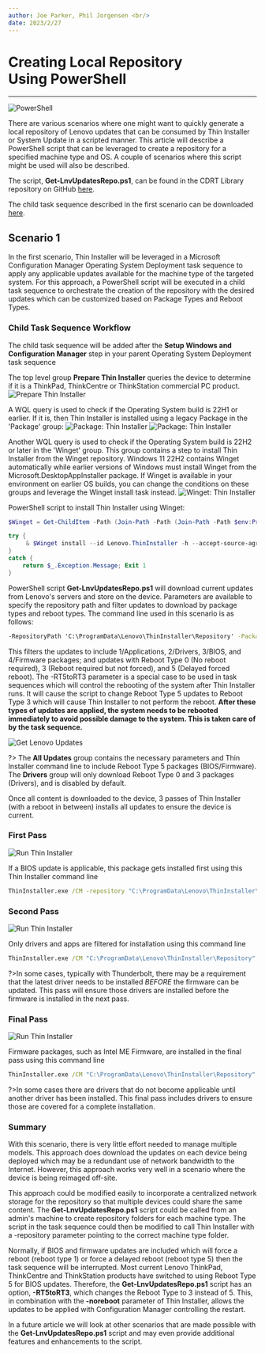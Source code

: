 ```yaml
---
author: Joe Parker, Phil Jorgensen <br/>
date: 2023/2/27
---
```


# Creating Local Repository <br> Using PowerShell

---
![PowerShell](../img/2023/scripted_repo_creation/ps_icon.png)

There are various scenarios where one might want to quickly generate a local repository of Lenovo updates that can be consumed by Thin Installer or System Update in a scripted manner. This article will describe a PowerShell script that can be leveraged to create a repository for a specified machine type and OS. A couple of scenarios where this script might be used will also be described.

The script, **Get-LnvUpdatesRepo.ps1**, can be found in the CDRT Library repository on GitHub [here](https://github.com/CDRT/Library).

The child task sequence described in the first scenario can be downloaded [here](https://download.lenovo.com/cdrt/eval/GetLenovoUpdates.zip).

## Scenario 1

In the first scenario, Thin Installer will be leveraged in a Microsoft Configuration Manager Operating System Deployment task sequence to apply any applicable updates available for the machine type of the targeted system. For this approach, a PowerShell script will be executed in a child task sequence to orchestrate the creation of the repository with the desired updates which can be customized based on Package Types and Reboot Types.

### Child Task Sequence Workflow

The child task sequence will be added after the **Setup Windows and Configuration Manager** step in your parent Operating System Deployment task sequence

The top level group **Prepare Thin Installer** queries the device to determine if it is a ThinkPad, ThinkCentre or ThinkStation commercial PC product.
![Prepare Thin Installer](../img/2023/scripted_repo_creation/image1.png)

A WQL query is used to check if the Operating System build is 22H1 or earlier. If it is, then Thin Installer is installed using a legacy Package in the 'Package' group:
![Package: Thin Installer](../img/2023/scripted_repo_creation/image2.png)
![Package: Thin Installer](../img/2023/scripted_repo_creation/image3.png)

Another WQL query is used to check if the Operating System build is 22H2 or later in the 'Winget' group. This group contains a step to install Thin Installer from the Winget repository. Windows 11 22H2 contains Winget automatically while earlier versions of Windows must install Winget from the Microsoft.DesktopAppInstaller package. If Winget is available in your environment on earlier OS builds, you can change the conditions on these groups and leverage the Winget install task instead.
![Winget: Thin Installer](../img/2023/scripted_repo_creation/image4.png)

PowerShell script to install Thin Installer using Winget:

```powershell
$Winget = Get-ChildItem -Path (Join-Path -Path (Join-Path -Path $env:ProgramFiles -ChildPath "WindowsApps") -ChildPath "Microsoft.DesktopAppInstaller*_x64*\winget.exe")

try {
     & $Winget install --id Lenovo.ThinInstaller -h --accept-source-agreements --accept-package-agreements --log C:\ProgramData\Winget-InstallThinInstaller.log
}
catch {
    return $_.Exception.Message; Exit 1
}
```

PowerShell script **Get-LnvUpdatesRepo.ps1** will download current updates from Lenovo's servers and store on the device. Parameters are available to specify the repository path and filter updates to download by package types and reboot types. The command line used in this scenario is as follows:

```cmd
-RepositoryPath 'C:\ProgramData\Lenovo\ThinInstaller\Repository' -PackageTypes '1,2,3,4' -RebootTypes '0,3,5' -RT5toRT3
```

This filters the updates to include 1/Applications, 2/Drivers, 3/BIOS, and 4/Firmware packages; and updates with Reboot Type 0 (No reboot required), 3 (Reboot required but not forced), and 5 (Delayed forced reboot). The -RT5toRT3 parameter is a special case to be used in task sequences which will control the rebooting of the system after Thin Installer runs. It will cause the script to change Reboot Type 5 updates to Reboot Type 3 which will cause Thin Installer to not perform the reboot. **After these types of updates are applied, the system needs to be rebooted immediately to avoid possible damage to the system. This is taken care of by the task sequence.**

![Get Lenovo Updates](../img/2023/scripted_repo_creation/image5.png)

?> The **All Updates** group contains the necessary parameters and Thin Installer command line to include Reboot Type 5 packages (BIOS/Firmware). The **Drivers** group will only download Reboot Type 0 and 3 packages (Drivers), and is disabled by default.

Once all content is downloaded to the device, 3 passes of Thin Installer (with a reboot in between) installs all updates to ensure the device is current.

### First Pass

![Run Thin Installer](../img/2023/scripted_repo_creation/image6.png)

If a BIOS update is applicable, this package gets installed first using this Thin Installer command line

```cmd
ThinInstaller.exe /CM -repository "C:\ProgramData\Lenovo\ThinInstaller\Repository" -search A -action INSTALL -includerebootpackages 0,3 -packagetypes 3 -debug -noicon -noreboot -exporttowmi
```

### Second Pass

![Run Thin Installer](../img/2023/scripted_repo_creation/image7.png)

Only drivers and apps are filtered for installation using this command line

```cmd
ThinInstaller.exe /CM "C:\ProgramData\Lenovo\ThinInstaller\Repository" -search A -action INSTALL -includerebootpackages 0,3 -packagetypes 1,2 -debug -noicon -noreboot -exporttowmi
```

?>In some cases, typically with Thunderbolt, there may be a requirement that the latest driver needs to be installed *BEFORE* the firmware can be updated. This pass will ensure those drivers are installed before the firmware is installed in the next pass.

### Final Pass

![Run Thin Installer](../img/2023/scripted_repo_creation/image8.png)

Firmware packages, such as Intel ME Firmware, are installed in the final pass using this command line

```cmd
ThinInstaller.exe /CM "C:\ProgramData\Lenovo\ThinInstaller\Repository" -search A -action INSTALL -includerebootpackages 0,3 -packagetypes 2,4 -debug -noicon -noreboot -exporttowmi
```

?>In some cases there are drivers that do not become applicable until another driver has been installed. This final pass includes drivers to ensure those are covered for a complete installation.

### Summary

With this scenario, there is very little effort needed to manage multiple models. This approach does download the updates on each device being deployed which may be a redundant use of network bandwidth to the Internet. However, this approach works very well in a scenario where the device is being reimaged off-site.

This approach could be modified easily to incorporate a centralized network storage for the repository so that multiple devices could share the same content. The **Get-LnvUpdatesRepo.ps1** script could be called from an admin's machine to create repository folders for each machine type. The script in the task sequence could then be modified to call Thin Installer with a -repository parameter pointing to the correct machine type folder.

Normally, if BIOS and firmware updates are included which will force a reboot (reboot type 1) or force a delayed reboot (reboot type 5) then the task sequence will be interrupted. Most current Lenovo ThinkPad, ThinkCentre and ThinkStation products have switched to using Reboot Type 5 for BIOS updates. Therefore, the **Get-LnvUpdatesRepo.ps1** script has an option, **-RT5toRT3**, which changes the Reboot Type to 3 instead of 5. This, in combination with the **-noreboot** parameter of Thin Installer, allows the updates to be applied with Configuration Manager controlling the restart.

In a future article we will look at other scenarios that are made possible with the **Get-LnvUpdatesRepo.ps1** script and may even provide additional features and enhancements to the script.

